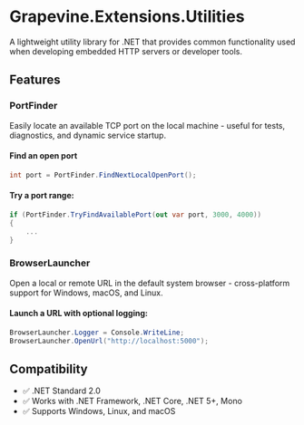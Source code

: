 # Grapevine.Extensions.Utilities

A lightweight utility library for .NET that provides common functionality used when developing embedded HTTP servers or developer tools.

## Features

### PortFinder

Easily locate an available TCP port on the local machine - useful for tests, diagnostics, and dynamic service startup.

#### Find an open port

```csharp
int port = PortFinder.FindNextLocalOpenPort();
```

#### Try a port range:

```csharp
if (PortFinder.TryFindAvailablePort(out var port, 3000, 4000))
{
    ...
}
```

### BrowserLauncher

Open a local or remote URL in the default system browser - cross-platform support for Windows, macOS, and Linux.

#### Launch a URL with optional logging:

```csharp
BrowserLauncher.Logger = Console.WriteLine;
BrowserLauncher.OpenUrl("http://localhost:5000");
```

## Compatibility
- ✅ .NET Standard 2.0
- ✅ Works with .NET Framework, .NET Core, .NET 5+, Mono
- ✅ Supports Windows, Linux, and macOS